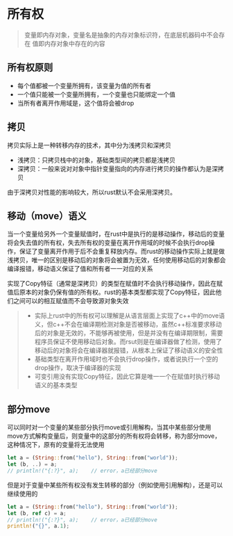 # 所有权

> 变量即内存对象，变量名是抽象的内存对象标识符，在底层机器码中不会存在
> 值即内存对象中存在的内容

## 所有权原则

- 每个值都被一个变量所拥有，该变量为值的所有者
- 一个值只能被一个变量所拥有，一个变量也只能绑定一个值
- 当所有者离开作用域是，这个值将会被drop

## 拷贝

拷贝实际上是一种转移内存的技术，其中分为浅拷贝和深拷贝

- 浅拷贝：只拷贝栈中的对象，基础类型间的拷贝都是浅拷贝
- 深拷贝：一般来说对对象中指针变量指向的内存进行拷贝的操作都认为是深拷贝

由于深拷贝对性能的影响较大，所以rust默认不会采用深拷贝。

## 移动（move）语义

当一个变量给另外一个变量赋值时，在rust中是执行的是移动操作，移动后的变量将会失去值的所有权，失去所有权的变量在离开作用域的时候不会执行drop操作，保证了变量离开作用于后不会重复释放内存。而rust的移动操作实际上就是做浅拷贝，唯一的区别是移动后的对象将会被置为无效，任何使用移动后的对象都会编译报错，移动语义保证了值和所有者一一对应的关系

实现了Copy特征（通常是深拷贝）的类型在赋值时不会执行移动操作，因此在赋值后原本的对象仍保有值的所有权。rust的基本类型都实现了Copy特征，因此他们之间可以的相互赋值而不会导致源对象失效

> - 实际上rust中的所有权可以理解是从语言层面上实现了c++中的move语义，但c++不会在编译期检测对象是否被移动，虽然c++标准要求移动后的对象是无效的，不能够再被使用，但是并没有在编译期限制，需要程序员保证不使用移动后对象。而rsut则是在编译器做了检测，使用了移动后的对象将会在编译器就报错，从根本上保证了移动语义的安全性
> - 基础类型在离开作用域时也不会执行drop操作，或者说执行一个空的drop操作，取决于编译器的实现
> - 可变引用没有实现Copy特征，因此它算是唯一一个在赋值时执行移动语义的基本类型

## 部分move

可以同时对一个变量的某些部分执行move或引用解构，当其中某些部分使用move方式解构变量后，则变量中的这部分的所有权将会转移，称为部分move，这种情况下，原有的变量将无法使用

```rust
let a = (String::from("hello"), String::from("world"));
let (b, ..) = a;
// println!("{:?}", a);    // error，a已经部分move
```

但是对于变量中某些所有权没有发生转移的部分（例如使用引用解构），还是可以继续使用的

```rust
let a = (String::from("hello"), String::from("world"));
let (b, ref c) = a;
// println!("{:?}", a);    // error，a已经部分move
println!("{}", a.1);
```


